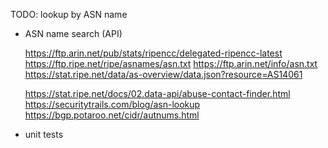 TODO: lookup by ASN name

- ASN name search (API)

	https://ftp.arin.net/pub/stats/ripencc/delegated-ripencc-latest
	https://ftp.ripe.net/ripe/asnames/asn.txt
	https://ftp.arin.net/info/asn.txt
	https://stat.ripe.net/data/as-overview/data.json?resource=AS14061

	https://stat.ripe.net/docs/02.data-api/abuse-contact-finder.html
	https://securitytrails.com/blog/asn-lookup
	https://bgp.potaroo.net/cidr/autnums.html

- unit tests
